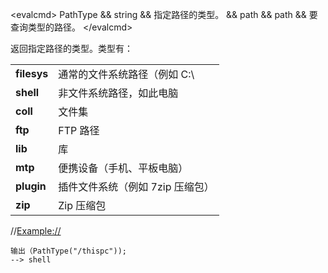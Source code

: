\<evalcmd\> PathType && string && 指定路径的类型。 && path && path && 要查询类型的路径。 \</evalcmd\>

返回指定路径的类型。类型有：

|             |                                       |
|-------------|---------------------------------------|
| **filesys** | 通常的文件系统路径（例如 C:\\     |
| **shell**   | 非文件系统路径，如此电脑       |
| **coll**    | 文件集                               |
| **ftp**     | FTP 路径                               |
| **lib**     | 库                                   |
| **mtp**     | 便携设备（手机、平板电脑）       |
| **plugin**  | 插件文件系统（例如 7zip 压缩包） |
| **zip**     | Zip 压缩包                               |

//<Example://>

    输出（PathType("/thispc"));
    --> shell